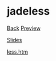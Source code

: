 jadeless
=========================
[Back](http://felab.zhixiang.in/#jadeless) [Preview](http://felab.zhixiang.in/jadeless/)

[Slides](http://www.slideshare.net/slideshow/embed_code/13490350)

[less.htm](http://felab.zhixiang.in/jadeless/less.htm)



